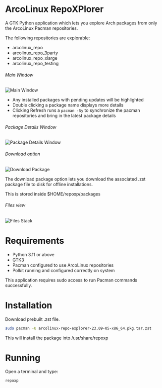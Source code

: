 # ArcoLinux RepoXPlorer

A GTK Python application which lets you explore Arch packages from only the ArcoLinux Pacman repositories.

The following repositories are explorable:

- arcolinux_repo
- arcolinux_repo_3party
- arcolinux_repo_xlarge
- arcolinux_repo_testing

###### Main Window

![Main Window](https://github.com/DeltaCopy/arcolinux-repo-explorer/assets/121581829/dfe486aa-fd74-472e-8c55-b17cae5c83c3)

- Any installed packages with pending updates will be highlighted
- Double clicking a package name displays more details
- Clicking Refresh runs a ```pacman -Sy``` to synchronize the pacman repositories and bring in the latest package details

###### Package Details Window

![Package Details Window](https://github.com/DeltaCopy/arcolinux-repo-explorer/assets/121581829/adc6cd4b-5709-44a6-9436-8b71ae6ae87a)

###### Download option

![Download Package](https://github.com/DeltaCopy/arcolinux-repo-explorer/assets/121581829/e64964b1-4f9a-4946-b59f-ed4dba157f92)

The download package option lets you download the associated .zst package file to disk for offline installations.

This is stored inside $HOME/repoxp/packages

###### Files view
![Files Stack](https://github.com/DeltaCopy/arcolinux-repo-explorer/assets/121581829/a088600d-576e-4137-b202-c50a44985966)

# Requirements

- Python 3.11 or above
- GTK3
- Pacman configured to use ArcoLinux repositories
- Polkit running and configured correctly on system

This application requires sudo access to run Pacman commands successfully.

# Installation

Download prebuilt .zst file.
```bash
sudo pacman -U arcolinux-repo-explorer-23.09-05-x86_64.pkg.tar.zst
```
This will install the package into /usr/share/repoxp

# Running
Open a terminal and type:
```bash
repoxp
```
